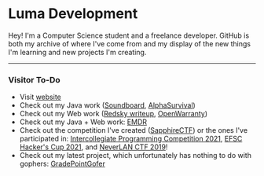 # Luma Development
Hey! I'm a Computer Science student and a freelance developer. GitHub is both my archive of where I've come from and my display of the new things I'm learning and new projects I'm creating.

---

### Visitor To-Do
- Visit [website](https://lumadevelopment.net)
- Check out my Java work ([Soundboard](https://github.com/LumaDevelopment/Soundboard), [AlphaSurvival](https://github.com/LumaDevelopment/AlphaSurvival))
- Check out my Web work ([Redsky writeup](https://gist.github.com/LumaDevelopment/f2a34a202fed6ab5a7f3a31282834943), [OpenWarranty](https://github.com/LumaDevelopment/OpenWarranty))
- Check out my Java + Web work: [EMDR](https://github.com/LumaDevelopment/EMDR)
- Check out the competition I've created ([SapphireCTF](https://github.com/LumaDevelopment/SapphireCTF)) or the ones I've participated in: [Intercollegiate Programming Competition 2021](https://github.com/LumaDevelopment/intercollegiate-programming-competition-2021), [EFSC Hacker's Cup 2021](https://github.com/LumaDevelopment/efsc-hackers-cup-2021), and [NeverLAN CTF 2019](https://github.com/LumaDevelopment/neverlanctf-2019-writeups)!
- Check out my latest project, which unfortunately has nothing to do with gophers: [GradePointGofer](https://github.com/LumaDevelopment/GradePointGofer)
